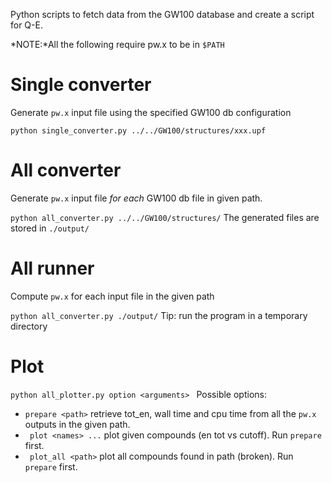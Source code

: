 Python scripts to fetch data from the GW100 database and create a script for Q-E.

*NOTE:*All the following require pw.x to be in ``$PATH``

# Single converter
Generate ``pw.x`` input file using the specified GW100 db configuration

``python single_converter.py ../../GW100/structures/xxx.upf``

# All converter
Generate ``pw.x`` input file *for each* GW100 db file in given path.

``python all_converter.py ../../GW100/structures/``
The generated files are stored in ``./output/``

# All runner
Compute ``pw.x`` for each input file in the given path 

``python all_converter.py ./output/``
Tip: run the program in a temporary directory 

# Plot
``python all_plotter.py option <arguments> ``
Possible options:
- ``prepare <path>`` retrieve tot_en, wall time and cpu time from all the ``pw.x`` outputs in the given path.
- `` plot <names> ...`` plot given compounds (en tot vs cutoff). Run ``prepare`` first.
- `` plot_all <path>``  plot all compounds found in path (broken). Run ``prepare`` first.

